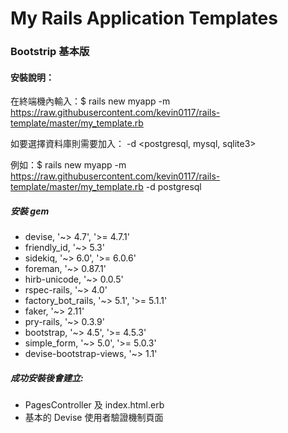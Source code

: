 # My Rails Application Templates

### Bootstrip 基本版

#### 安裝說明：
在終端機內輸入：$ rails new myapp -m https://raw.githubusercontent.com/kevin0117/rails-template/master/my_template.rb

如要選擇資料庫則需要加入： -d <postgresql, mysql, sqlite3>

例如：$ rails new myapp -m https://raw.githubusercontent.com/kevin0117/rails-template/master/my_template.rb -d postgresql

##### 安裝 gem
  - devise, '~> 4.7', '>= 4.7.1'
  - friendly_id, '~> 5.3'
  - sidekiq, '~> 6.0', '>= 6.0.6'
  - foreman, '~> 0.87.1'
  - hirb-unicode, '~> 0.0.5'
  - rspec-rails, '~> 4.0'
  - factory_bot_rails, '~> 5.1', '>= 5.1.1'
  - faker, '~> 2.11'
  - pry-rails, '~> 0.3.9'
  - bootstrap, '~> 4.5', '>= 4.5.3'
  - simple_form, '~> 5.0', '>= 5.0.3'
  - devise-bootstrap-views, '~> 1.1'

##### 成功安裝後會建立:
- PagesController 及 index.html.erb
- 基本的 Devise 使用者驗證機制頁面
